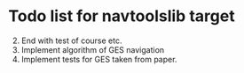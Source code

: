 # Todo list for navtoolslib target

2) End with test of course etc.
3) Implement algorithm of GES navigation
4) Implement tests for GES taken from paper.